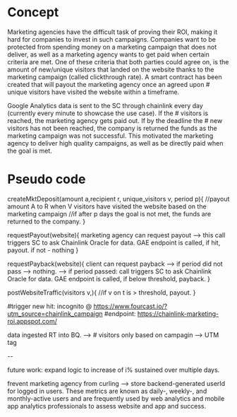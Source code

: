 # Concept
Marketing agencies have the difficult task of proving their ROI, making it hard for companies to invest in such campaigns. Companies want to be protected from spending money on a marketing campaign that does not deliver, as well as a marketing agency wants to get paid when certain criteria are met. One of these criteria that both parties could agree on, is the amount of new/unique visitors that landed on the website thanks to the marketing campaign (called clickthrough rate). A smart contract has been created that will payout the marketing agency once an agreed upon # unique visitors have visited the website within a timeframe.

Google Analytics data is sent to the SC through chainlink every day (currently every minute to showcase the use case). If the # visitors is reached, the marketing agency gets paid out. If by the deadline the # new visitors has not been reached, the company is returned the funds as the marketing campaign was not successful. This motivated the marketing agency to deliver high quality campaigns, as well as be directly paid when the goal is met.

# Pseudo code
createMktDeposit(amount a,recipient r, unique_visitors v, period p){
	//payout amount A to R when V visitors have visited the website based on the marketing campaign
	//if after p days the goal is not met, the funds are returned to the company.
}

requestPayout(website){
	marketing agency can request payout --> this call triggers SC to ask Chainlink Oracle for data. GAE endpoint is called, if hit, payout. if not - nothing
}

requestPayback(website){
	client can request payback --> if period did not pass --> nothing.
	--> if period passed: call triggers SC to ask Chainlink Oracle for data. GAE endpoint is called, if below threshold, payback.
}

postWebsiteTraffic(visitors v,){
	//if v on t is > threshold, payout.
}

#trigger new hit: incognito @ https://www.fourcast.io/?utm_source=chainlink_campaign
#endpoint: https://chainlink-marketing-roi.appspot.com/

data ingested RT into BQ.
--> # visitors only based on campagin --> UTM tag

--

future work:
expand logic to increase of i% sustained over multiple days.


frevent marketing agency from curling --> store backend-generated userId for logged in users.
These metrics are known as daily-, weekly-, and monthly-active users and are frequently used by web analytics and mobile app analytics professionals to assess website and app and success.